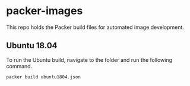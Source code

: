 # packer-images
This repo holds the Packer build files for automated image development.

## Ubuntu 18.04
To run the Ubuntu build, navigate to the folder and run the following command. 
```
packer build ubuntu1804.json
```
